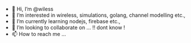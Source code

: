- 👋 Hi, I’m @wiless
- 👀 I’m interested in wireless, simulations, golang, channel modelling etc.,
- 🌱 I’m currently learning nodejs, firebase etc.,
- 💞️ I’m looking to collaborate on ... !! dont know !
- 📫 How to reach me ...

<!---
wiless/wiless is a ✨ special ✨ repository because its `README.md` (this file) appears on your GitHub profile.
You can click the Preview link to take a look at your changes.
--->
